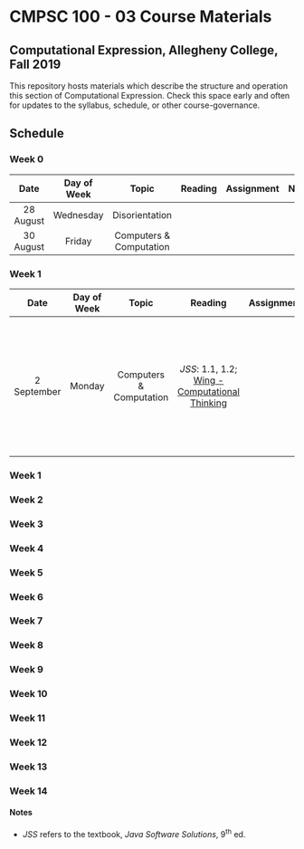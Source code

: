 # CMPSC 100 - 03 Course Materials
## Computational Expression, Allegheny College, Fall 2019
This repository hosts materials which describe the structure and operation this section of Computational Expression. Check this space early and often for updates to the syllabus, schedule, or other course-governance.
## Schedule
### Week 0
|**Date**    |**Day of Week**|**Topic**              |**Reading**    |**Assignment**|**Notes**|
|:----------:|:-------------:|:---------------------:|:-------------:|:------------:|:-------:|
|28 August   |Wednesday      |Disorientation         |               |              |         |
|30 August   |Friday         |Computers & Computation|               |              |         |
### Week 1
|**Date**    |**Day of Week**|**Topic**              |**Reading**    |**Assignment**|**Notes**|
|:----------:|:-------------:|:---------------------:|:------------------------------------------------------------------------------------------:|:------------:|:-----------------------------------------------------------:|
|2 September |Monday         |Computers & Computation|_JSS_: 1.1, 1.2; [Wing - Computational Thinking](Readings/Wing%20-%20Computational%20Thinking.pdf)|              |Yes, we labor on Labor Day; but not too much: there's no lab!|
### Week 1
### Week 2
### Week 3
### Week 4
### Week 5
### Week 6
### Week 7
### Week 8
### Week 9
### Week 10
### Week 11
### Week 12
### Week 13
### Week 14
#### Notes
* _JSS_ refers to the textbook, _Java Software Solutions_, 9<sup>th</sup> ed.